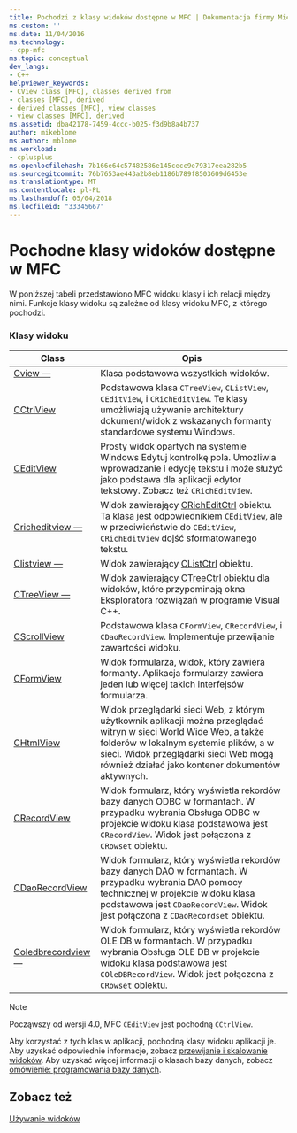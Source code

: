 ```yaml
---
title: Pochodzi z klasy widoków dostępne w MFC | Dokumentacja firmy Microsoft
ms.custom: ''
ms.date: 11/04/2016
ms.technology:
- cpp-mfc
ms.topic: conceptual
dev_langs:
- C++
helpviewer_keywords:
- CView class [MFC], classes derived from
- classes [MFC], derived
- derived classes [MFC], view classes
- view classes [MFC], derived
ms.assetid: dba42178-7459-4ccc-b025-f3d9b8a4b737
author: mikeblome
ms.author: mblome
ms.workload:
- cplusplus
ms.openlocfilehash: 7b166e64c57482586e145cecc9e79317eea282b5
ms.sourcegitcommit: 76b7653ae443a2b8eb1186b789f8503609d6453e
ms.translationtype: MT
ms.contentlocale: pl-PL
ms.lasthandoff: 05/04/2018
ms.locfileid: "33345667"
---
```

# <a name="derived-view-classes-available-in-mfc"></a>Pochodne klasy widoków dostępne w MFC
W poniższej tabeli przedstawiono MFC widoku klasy i ich relacji między nimi. Funkcje klasy widoku są zależne od klasy widoku MFC, z którego pochodzi.  
  
### <a name="view-classes"></a>Klasy widoku  
  
|Class|Opis|  
|-----------|-----------------|  
|[Cview —](../mfc/reference/cview-class.md)|Klasa podstawowa wszystkich widoków.|  
|[CCtrlView](../mfc/reference/cctrlview-class.md)|Podstawowa klasa `CTreeView`, `CListView`, `CEditView`, i `CRichEditView`. Te klasy umożliwiają używanie architektury dokument/widok z wskazanych formanty standardowe systemu Windows.|  
|[CEditView](../mfc/reference/ceditview-class.md)|Prosty widok opartych na systemie Windows Edytuj kontrolkę pola. Umożliwia wprowadzanie i edycję tekstu i może służyć jako podstawa dla aplikacji edytor tekstowy. Zobacz też `CRichEditView`.|  
|[Cricheditview —](../mfc/reference/cricheditview-class.md)|Widok zawierający [CRichEditCtrl](../mfc/reference/cricheditctrl-class.md) obiektu. Ta klasa jest odpowiednikiem `CEditView`, ale w przeciwieństwie do `CEditView`, `CRichEditView` dojść sformatowanego tekstu.|  
|[Clistview —](../mfc/reference/clistview-class.md)|Widok zawierający [CListCtrl](../mfc/reference/clistctrl-class.md) obiektu.|  
|[CTreeView —](../mfc/reference/ctreeview-class.md)|Widok zawierający [CTreeCtrl](../mfc/reference/ctreectrl-class.md) obiektu dla widoków, które przypominają okna Eksploratora rozwiązań w programie Visual C++.|  
|[CScrollView](../mfc/reference/cscrollview-class.md)|Podstawowa klasa `CFormView`, `CRecordView`, i `CDaoRecordView`. Implementuje przewijanie zawartości widoku.|  
|[CFormView](../mfc/reference/cformview-class.md)|Widok formularza, widok, który zawiera formanty. Aplikacja formularzy zawiera jeden lub więcej takich interfejsów formularza.|  
|[CHtmlView](../mfc/reference/chtmlview-class.md)|Widok przeglądarki sieci Web, z którym użytkownik aplikacji można przeglądać witryn w sieci World Wide Web, a także folderów w lokalnym systemie plików, a w sieci. Widok przeglądarki sieci Web mogą również działać jako kontener dokumentów aktywnych.|  
|[CRecordView](../mfc/reference/crecordview-class.md)|Widok formularz, który wyświetla rekordów bazy danych ODBC w formantach. W przypadku wybrania Obsługa ODBC w projekcie widoku klasa podstawowa jest `CRecordView`. Widok jest połączona z `CRowset` obiektu.|  
|[CDaoRecordView](../mfc/reference/cdaorecordview-class.md)|Widok formularz, który wyświetla rekordów bazy danych DAO w formantach. W przypadku wybrania DAO pomocy technicznej w projekcie widoku klasa podstawowa jest `CDaoRecordView`. Widok jest połączona z `CDaoRecordset` obiektu.|  
|[Coledbrecordview —](../mfc/reference/coledbrecordview-class.md)|Widok formularz, który wyświetla rekordów OLE DB w formantach. W przypadku wybrania Obsługa OLE DB w projekcie widoku klasa podstawowa jest `COleDBRecordView`. Widok jest połączona z `CRowset` obiektu.|  
  
> [!NOTE]
>  Począwszy od wersji 4.0, MFC `CEditView` jest pochodną `CCtrlView`.  
  
 Aby korzystać z tych klas w aplikacji, pochodną klasy widoku aplikacji je. Aby uzyskać odpowiednie informacje, zobacz [przewijanie i skalowanie widoków](../mfc/scrolling-and-scaling-views.md). Aby uzyskać więcej informacji o klasach bazy danych, zobacz [omówienie: programowania bazy danych](../data/data-access-programming-mfc-atl.md).  
  
## <a name="see-also"></a>Zobacz też  
 [Używanie widoków](../mfc/using-views.md)

